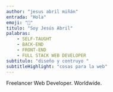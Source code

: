 ```yaml
---
author: "jesus abril miñán"
entrada: "Hola"
emoji: "👋"
titulo: "Soy Jesús Abril"
palabras:
    - SELF-TAUGHT
    - BACK-END
    - FRONT-END
    - FULL STACK WEB DEVELOPER
subtitulo: "diseño y contruyo "
subtitleHighlight: "cosas para la web"
---
```


Freelancer Web Developer. Worldwide.